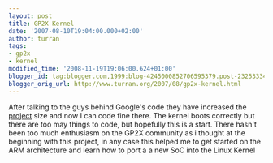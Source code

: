 ```yaml
---
layout: post
title: GP2X Kernel
date: '2007-08-10T19:04:00.000+02:00'
author: turran
tags:
- gp2x
- kernel
modified_time: '2008-11-19T19:06:00.624+01:00'
blogger_id: tag:blogger.com,1999:blog-4245000852706595379.post-2325333461126077732
blogger_orig_url: http://www.turran.org/2007/08/gp2x-kernel.html
---
```


After talking to the guys behind Google's code they have increased the [project](http://code.google.com/p/gp2x-linux26/) size and now I can code fine there. The kernel boots correctly but there are too may things to code, but hopefully this is a start. There hasn't been too much enthusiasm on the GP2X community as i thought at the beginning with this project, in any case this helped me to get started on the ARM architecture and learn how to port a a new SoC into the Linux Kernel

